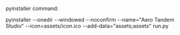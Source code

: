 ﻿pyinstaller command:

pyinstaller --onedir --windowed --noconfirm --name="Aero Tandem Studio" --icon=assets/icon.ico --add-data="assets;assets" run.py

